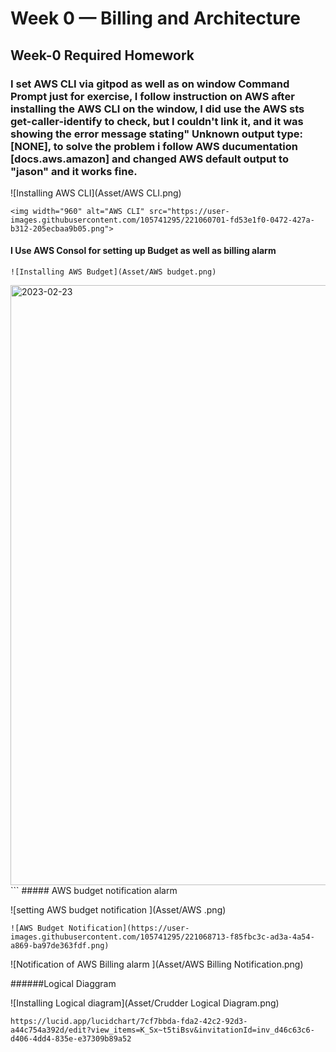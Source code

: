 # Week 0 — Billing and Architecture

## Week-0 Required Homework

### I set AWS CLI via gitpod as well as on window **Command Prompt** just for exercise, I follow instruction on AWS after installing the AWS CLI on the window, I did use the AWS sts get-caller-identify to check, but I couldn't link it, and it was showing the error message stating" Unknown output type:[NONE], to solve the problem i follow AWS ducumentation [docs.aws.amazon] and changed AWS default output to "jason" and it works fine.


![Installing AWS CLI](Asset/AWS CLI.png)

```
<img width="960" alt="AWS CLI" src="https://user-images.githubusercontent.com/105741295/221060701-fd53e1f0-0472-427a-b312-205ecbaa9b05.png">
```

#### I Use AWS Consol for setting up Budget as well as billing alarm

```
![Installing AWS Budget](Asset/AWS budget.png)
```
<img width="960" alt="2023-02-23" src="https://user-images.githubusercontent.com/105741295/221051880-d39c76a7-a0ef-444c-add7-69e46a5df93e.png">
```
##### AWS budget notification alarm

![setting AWS budget notification ](Asset/AWS .png)
```
![AWS Budget Notification](https://user-images.githubusercontent.com/105741295/221068713-f85fbc3c-ad3a-4a54-a869-ba97de363fdf.png)
```
![Notification of AWS Billing alarm  ](Asset/AWS Billing Notification.png)

######Logical Diaggram

![Installing Logical diagram](Asset/Crudder Logical Diagram.png)

```
https://lucid.app/lucidchart/7cf7bbda-fda2-42c2-92d3-a44c754a392d/edit?view_items=K_Sx~t5tiBsv&invitationId=inv_d46c63c6-d406-4dd4-835e-e37309b89a52
```
